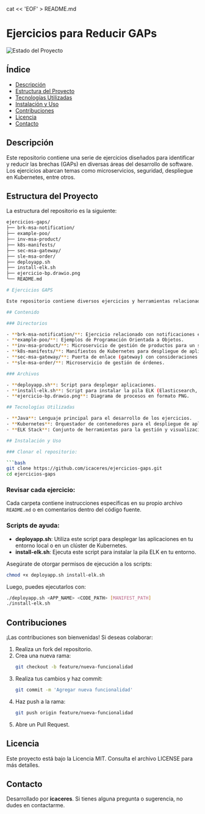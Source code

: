 cat << 'EOF' > README.md
# Ejercicios para Reducir GAPs

![Estado del Proyecto](https://img.shields.io/badge/STATUS-En%20Desarrollo-green)

## Índice

- [Descripción](#descripción)
- [Estructura del Proyecto](#estructura-del-proyecto)
- [Tecnologías Utilizadas](#tecnologías-utilizadas)
- [Instalación y Uso](#instalación-y-uso)
- [Contribuciones](#contribuciones)
- [Licencia](#licencia)
- [Contacto](#contacto)

## Descripción

Este repositorio contiene una serie de ejercicios diseñados para identificar y reducir las brechas (GAPs) en diversas áreas del desarrollo de software. Los ejercicios abarcan temas como microservicios, seguridad, despliegue en Kubernetes, entre otros.

## Estructura del Proyecto

La estructura del repositorio es la siguiente:

```bash
ejercicios-gaps/
├── brk-msa-notification/
├── example-poo/
├── inv-msa-product/
├── k8s-manifests/
├── sec-msa-gateway/
├── sle-msa-order/
├── deployapp.sh
├── install-elk.sh
├── ejercicio-bp.drawio.png
└── README.md

# Ejercicios GAPS

Este repositorio contiene diversos ejercicios y herramientas relacionadas con el desarrollo de aplicaciones en arquitecturas de microservicios, programación orientada a objetos y despliegue en Kubernetes.

## Contenido

### Directorios

- **brk-msa-notification/**: Ejercicio relacionado con notificaciones en una arquitectura de microservicios.
- **example-poo/**: Ejemplos de Programación Orientada a Objetos.
- **inv-msa-product/**: Microservicio de gestión de productos para un sistema de inventario.
- **k8s-manifests/**: Manifiestos de Kubernetes para despliegue de aplicaciones.
- **sec-msa-gateway/**: Puerta de enlace (gateway) con consideraciones de seguridad en microservicios.
- **sle-msa-order/**: Microservicio de gestión de órdenes.

### Archivos

- **deployapp.sh**: Script para desplegar aplicaciones.
- **install-elk.sh**: Script para instalar la pila ELK (Elasticsearch, Logstash y Kibana).
- **ejercicio-bp.drawio.png**: Diagrama de procesos en formato PNG.

## Tecnologías Utilizadas

- **Java**: Lenguaje principal para el desarrollo de los ejercicios.
- **Kubernetes**: Orquestador de contenedores para el despliegue de aplicaciones.
- **ELK Stack**: Conjunto de herramientas para la gestión y visualización de logs.

## Instalación y Uso

### Clonar el repositorio:

```bash
git clone https://github.com/icaceres/ejercicios-gaps.git
cd ejercicios-gaps
```

### Revisar cada ejercicio:
Cada carpeta contiene instrucciones específicas en su propio archivo `README.md` o en comentarios dentro del código fuente.

### Scripts de ayuda:

- **deployapp.sh**: Utiliza este script para desplegar las aplicaciones en tu entorno local o en un clúster de Kubernetes.
- **install-elk.sh**: Ejecuta este script para instalar la pila ELK en tu entorno.

Asegúrate de otorgar permisos de ejecución a los scripts:

```bash
chmod +x deployapp.sh install-elk.sh
```

Luego, puedes ejecutarlos con:

```bash
./deployapp.sh <APP_NAME> <CODE_PATH> [MANIFEST_PATH]
./install-elk.sh
```

## Contribuciones

¡Las contribuciones son bienvenidas! Si deseas colaborar:

1. Realiza un fork del repositorio.
2. Crea una nueva rama:
   ```bash
   git checkout -b feature/nueva-funcionalidad
   ```
3. Realiza tus cambios y haz commit:
   ```bash
   git commit -m 'Agregar nueva funcionalidad'
   ```
4. Haz push a la rama:
   ```bash
   git push origin feature/nueva-funcionalidad
   ```
5. Abre un Pull Request.

## Licencia

Este proyecto está bajo la Licencia MIT. Consulta el archivo LICENSE para más detalles.

## Contacto

Desarrollado por **icaceres**. Si tienes alguna pregunta o sugerencia, no dudes en contactarme.


